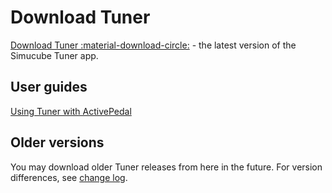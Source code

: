 # Download Tuner

[Download Tuner :material-download-circle:](https://simucubetunerdownloads.s3.eu-west-1.amazonaws.com/SimucubeTunerSetup.exe) - the latest version of the Simucube Tuner app.

## User guides

[Using Tuner with ActivePedal](../ActivePedal/Software/First%20use.md)

## Older versions

You may download older Tuner releases from here in the future. For version differences, see [change log](Changelog.md).
